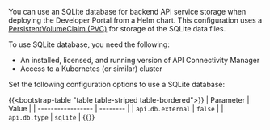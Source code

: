 You can use an SQLite database for backend API service storage when deploying the Developer Portal from a Helm chart. This configuration uses a [PersistentVolumeClaim (PVC)](https://kubernetes.io/docs/concepts/storage/persistent-volumes/) for storage of the SQLite data files.

To use SQLite database, you need the following:

- An installed, licensed, and running version of API Connectivity Manager
- Access to a Kubernetes (or similar) cluster

Set the following configuration options to use a SQLite database:

{{<bootstrap-table "table table-striped table-bordered">}}
| Parameter         | Value    |
| ----------------- | -------- |
| `api.db.external` | `false`  |
| `api.db.type`     | `sqlite` |
{{</bootstrap-table>}}
